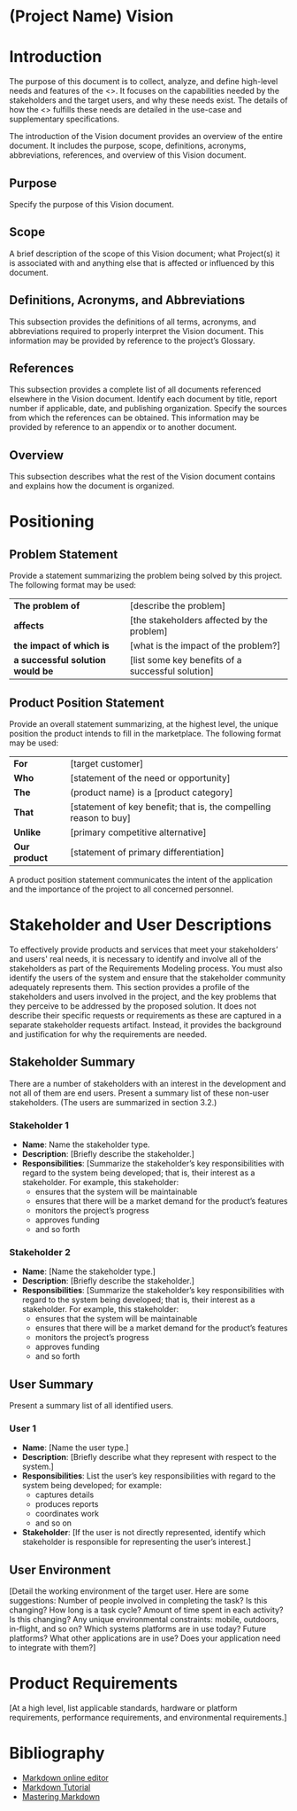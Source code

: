 # (Project Name) Vision

# Introduction
The purpose of this document is to collect, analyze, and define high-level needs and features of the <<System Name>>. It focuses on the capabilities needed by the stakeholders and the target users, and why these needs exist. The details of how the <<System Name>> fulfills these needs are detailed in the use-case and supplementary specifications.

The introduction of the Vision document provides an overview of the entire document. It includes the purpose, scope, definitions, acronyms, abbreviations, references, and overview of this Vision document.

## Purpose
Specify the purpose of this Vision document.

## Scope
A brief description of the scope of this Vision document; what Project(s) it is associated with and anything else that is affected or influenced by this document.

## Definitions, Acronyms, and Abbreviations
This subsection provides the definitions of all terms, acronyms, and abbreviations required to properly interpret the Vision document. This information may be provided by reference to the project’s Glossary.

## References
This subsection provides a complete list of all documents referenced elsewhere in the Vision document. Identify each document by title, report number if applicable, date, and publishing organization. Specify the sources from which the references can be obtained. This information may be provided by reference to an appendix or to another document.

## Overview
This subsection describes what the rest of the Vision document contains and explains how the document is organized.

# Positioning
## Problem Statement
Provide a statement summarizing the problem being solved by this project. The following format may be used:

|||
|----|------- |
| **The problem of** | [describe the problem]
| **affects**  | [the stakeholders affected by the problem]
| **the impact of which is** |  [what is the impact of the problem?]
| **a successful solution would be** | [list some key benefits of a successful solution]

## Product Position Statement
Provide an overall statement summarizing, at the highest level, the unique position the product intends to fill in the marketplace. The following format may be used:

|||
|----|------- |
| **For** | [target customer] |
| **Who** | [statement of the need or opportunity] |
| **The** | (product name) is a [product category]
| **That** | [statement of key benefit; that is, the compelling reason to buy]
| **Unlike** | [primary competitive alternative]
| **Our product** | [statement of primary differentiation]

A product position statement communicates the intent of the application and the importance of the project to all concerned personnel.

# Stakeholder and User Descriptions
To effectively provide products and services that meet your stakeholders’ and users' real needs, it is necessary to identify and involve all of the stakeholders as part of the Requirements Modeling process. You must also identify the users of the system and ensure that the stakeholder community adequately represents them. This section provides a profile of the stakeholders and users involved in the project, and the key problems that they perceive to be addressed by the proposed solution. It does not describe their specific requests or requirements as these are captured in a separate stakeholder requests artifact. Instead, it provides the background and justification for why the requirements are needed.

## Stakeholder Summary
There are a number of stakeholders with an interest in the development and not all of them are end users. Present a summary list of these non-user stakeholders. (The users are summarized in section 3.2.)

### Stakeholder 1
* **Name**: Name the stakeholder type.
* **Description**: [Briefly describe the stakeholder.]
* **Responsibilities**: [Summarize the stakeholder’s key responsibilities with regard to the system being developed; that is, their interest as a stakeholder. For example, this stakeholder:
    * ensures that the system will be maintainable
    * ensures that there will be a market demand for the product’s features
    * monitors the project’s progress
    * approves funding
    * and so forth

### Stakeholder 2
* **Name**: [Name the stakeholder type.]
* **Description**: [Briefly describe the stakeholder.]
* **Responsibilities**: [Summarize the stakeholder’s key responsibilities with regard to the system being developed; that is, their interest as a stakeholder. For example, this stakeholder:
    * ensures that the system will be maintainable
    * ensures that there will be a market demand for the product’s features
    * monitors the project’s progress
    * approves funding
    * and so forth

## User Summary
Present a summary list of all identified users.

### User 1
* **Name**: [Name the user type.]
* **Description**: [Briefly describe what they represent with respect to the system.]
* **Responsibilities**: List the user’s key responsibilities with regard to the system being developed; for example:
    * captures details
    * produces reports
    * coordinates work
    * and so on
* **Stakeholder**: [If the user is not directly represented, identify which stakeholder is responsible for representing the user’s interest.]

## User Environment
[Detail the working environment of the target user. Here are some suggestions:
Number of people involved in completing the task? Is this changing?
How long is a task cycle? Amount of time spent in each activity? Is this changing?
Any unique environmental constraints: mobile, outdoors, in-flight, and so on?
Which systems platforms are in use today? Future platforms?
What other applications are in use? Does your application need to integrate with them?]

# Product Requirements
[At a high level, list applicable standards, hardware or platform requirements, performance requirements, and environmental requirements.]

# Bibliography

- [Markdown online editor](http://dillinger.io/)
- [Markdown Tutorial](https://www.markdowntutorial.com )
- [Mastering Markdown](https://guides.github.com/features/mastering-markdown/)